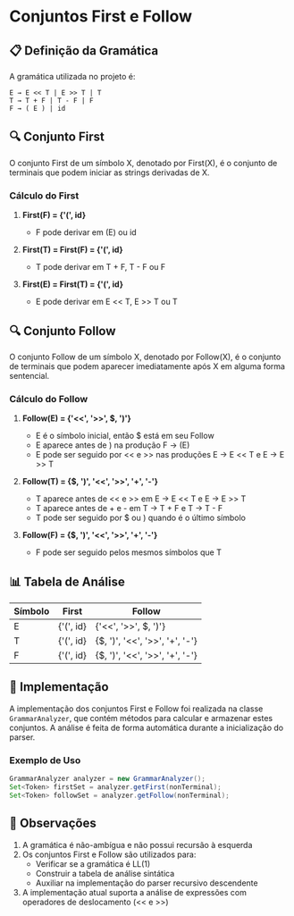 # Conjuntos First e Follow

## 📋 Definição da Gramática

A gramática utilizada no projeto é:

```
E → E << T | E >> T | T
T → T + F | T - F | F
F → ( E ) | id
```

## 🔍 Conjunto First

O conjunto First de um símbolo X, denotado por First(X), é o conjunto de terminais que podem iniciar as strings derivadas de X.

### Cálculo do First

1. **First(F) = {'(', id}**
   - F pode derivar em (E) ou id

2. **First(T) = First(F) = {'(', id}**
   - T pode derivar em T + F, T - F ou F

3. **First(E) = First(T) = {'(', id}**
   - E pode derivar em E << T, E >> T ou T

## 🔍 Conjunto Follow

O conjunto Follow de um símbolo X, denotado por Follow(X), é o conjunto de terminais que podem aparecer imediatamente após X em alguma forma sentencial.

### Cálculo do Follow

1. **Follow(E) = {'<<', '>>', $, ')'}**
   - E é o símbolo inicial, então $ está em seu Follow
   - E aparece antes de ) na produção F → (E)
   - E pode ser seguido por << e >> nas produções E → E << T e E → E >> T

2. **Follow(T) = {$, ')', '<<', '>>', '+', '-'}**
   - T aparece antes de << e >> em E → E << T e E → E >> T
   - T aparece antes de + e - em T → T + F e T → T - F
   - T pode ser seguido por $ ou ) quando é o último símbolo

3. **Follow(F) = {$, ')', '<<', '>>', '+', '-'}**
   - F pode ser seguido pelos mesmos símbolos que T

## 📊 Tabela de Análise

| Símbolo | First        | Follow                    |
|---------|--------------|---------------------------|
| E       | {'(', id}    | {'<<', '>>', $, ')'}      |
| T       | {'(', id}    | {$, ')', '<<', '>>', '+', '-'} |
| F       | {'(', id}    | {$, ')', '<<', '>>', '+', '-'} |

## 🔄 Implementação

A implementação dos conjuntos First e Follow foi realizada na classe `GrammarAnalyzer`, que contém métodos para calcular e armazenar estes conjuntos. A análise é feita de forma automática durante a inicialização do parser.

### Exemplo de Uso

```java
GrammarAnalyzer analyzer = new GrammarAnalyzer();
Set<Token> firstSet = analyzer.getFirst(nonTerminal);
Set<Token> followSet = analyzer.getFollow(nonTerminal);
```

## 📝 Observações

1. A gramática é não-ambígua e não possui recursão à esquerda
2. Os conjuntos First e Follow são utilizados para:
   - Verificar se a gramática é LL(1)
   - Construir a tabela de análise sintática
   - Auxiliar na implementação do parser recursivo descendente
3. A implementação atual suporta a análise de expressões com operadores de deslocamento (<< e >>) 